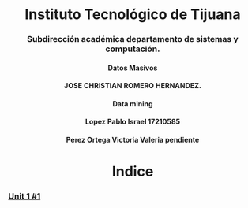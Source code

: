 


<h1 align="center"> Instituto Tecnológico de Tijuana </h1>
<h3 align="center"> Subdirección académica departamento de sistemas y computación.</h3>
<h4 align="center"> Datos Masivos</h4>

<h4 align="center"> JOSE CHRISTIAN ROMERO HERNANDEZ.</h4>

<h4 align="center">  Data mining</h4>


<h4 align="center"> Lopez Pablo Israel 17210585</h4>
<h4 align="center"> Perez Ortega Victoria Valeria pendiente</h4>



<h1 align="center"> Indice </h1>



###  [Unit 1 #1](/Unit1/Readme.md)

